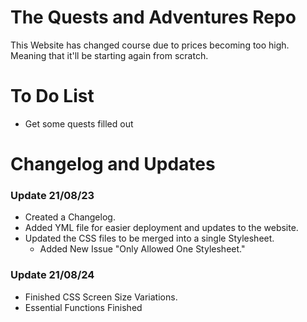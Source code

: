 # The Quests and Adventures Repo
This Website has changed course due to prices becoming too high. Meaning that it'll be starting again from scratch.

# To Do List
- Get some quests filled out

# Changelog and Updates
### Update 21/08/23
- Created a Changelog.
- Added YML file for easier deployment and updates to the website.
- Updated the CSS files to be merged into a single Stylesheet.
  - Added New Issue "Only Allowed One Stylesheet."

### Update 21/08/24
- Finished CSS Screen Size Variations.
- Essential Functions Finished
